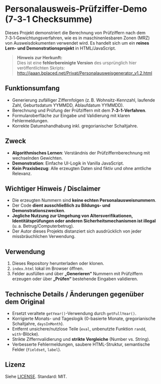 # Personalausweis‑Prüfziffer‑Demo (7‑3‑1 Checksumme)

Dieses Projekt demonstriert die Berechnung von Prüfziffern nach dem 7‑3‑1‑Gewichtungsverfahren,
wie es in maschinenlesbaren Zonen (MRZ) von Ausweisdokumenten verwendet wird.
Es handelt sich um ein **reines Lern- und Demonstrationsprojekt** in HTML/JavaScript.

> **Hinweis zur Herkunft:**  
> Dies ist eine **fehlerbereinigte Version** des ursprünglich hier veröffentlichten Skripts:  
> http://jaaan.bplaced.net/Privat/Personalausweisgenerator_v1.2.html

## Funktionsumfang
- Generierung zufälliger Ziffernfolgen (z. B. Wohnsitz-Kennzahl, laufende Zahl, Geburtsdatum YYMMDD, Ablaufdatum YYMMDD).
- Berechnung und Prüfung der Prüfziffern mit dem **7‑3‑1‑Verfahren**.
- Formularoberfläche zur Eingabe und Validierung mit klaren Fehlermeldungen.
- Korrekte Datumshandhabung inkl. gregorianischer Schaltjahre.

## Zweck
- **Algorithmisches Lernen**: Verständnis der Prüfziffernberechnung mit wechselnden Gewichten.
- **Demonstration**: Einfache UI-Logik in Vanilla JavaScript.
- **Kein Praxisbezug**: Alle erzeugten Daten sind fiktiv und ohne amtliche Relevanz.

## Wichtiger Hinweis / Disclaimer
- Die erzeugten Nummern sind **keine echten Personalausweisnummern**.
- Der Code **dient ausschließlich zu Bildungs- und Demonstrationszwecken**.
- **Jegliche Nutzung zur Umgehung von Altersverifikationen, Identitätsprüfungen oder anderen Sicherheitsmechanismen ist illegal** (u. a. Betrug/Computerbetrug).
- Der Autor dieses Projekts distanziert sich ausdrücklich von jeder missbräuchlichen Verwendung.

## Verwendung
1. Dieses Repository herunterladen oder klonen.
2. `index.html` lokal im Browser öffnen.
3. Felder ausfüllen und über **„Generieren“** Nummern mit Prüfziffern erzeugen oder über **„Prüfen“** bestehende Eingaben validieren.

## Technische Details / Änderungen gegenüber dem Original
- Ersetzt veraltete `getYear()`-Verwendung durch `getFullYear()`.
- Korrigierte Monats- und Tageslogik (0-basierte Monate, gregorianische Schaltjahre, `daysInMonth`).
- Entfernt unsichere/nutzlose Teile (`eval`, unbenutzte Funktion `randd`, `with`-Blöcke).
- Strikte Ziffernvalidierung und **strikte Vergleiche** (Number vs. String).
- Verbesserte Fehlermeldungen, saubere HTML-Struktur, semantische Felder (`fieldset`, `label`).

## Lizenz
Siehe [LICENSE](LICENSE). Standard: MIT.
